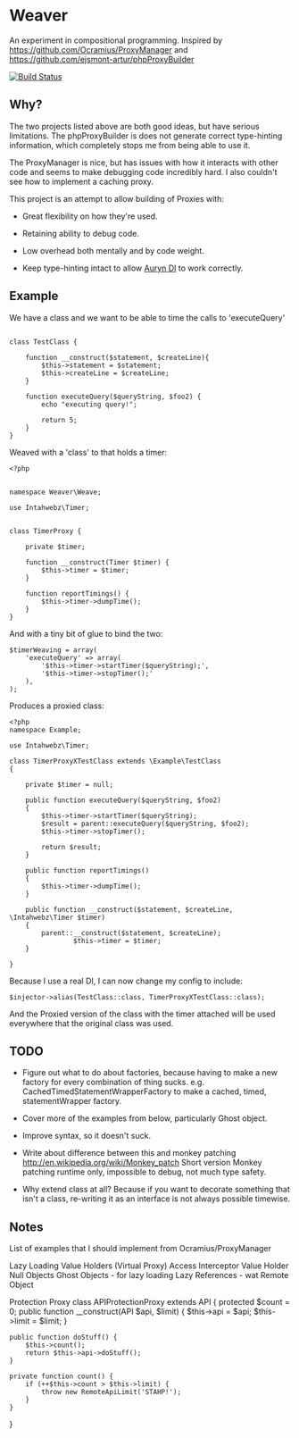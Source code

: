 # Weaver


An experiment in compositional programming.  Inspired by https://github.com/Ocramius/ProxyManager and https://github.com/ejsmont-artur/phpProxyBuilder

    
[![Build Status](https://travis-ci.org/Danack/Weaver.svg?branch=master)](https://travis-ci.org/Danack/Weaver)


## Why?


The two projects listed above are both good ideas, but have serious limitations. The phpProxyBuilder is does not generate correct type-hinting information, which completely stops me from being able to use it. 

The ProxyManager is nice, but has issues with how it interacts with other code and seems to make debugging code incredibly hard. I also couldn't see how to implement a caching proxy.

This project is an attempt to allow building of Proxies with:

* Great flexibility on how they're used.

* Retaining ability to debug code.

* Low overhead both mentally and by code weight.

* Keep type-hinting intact to allow [Auryn DI](https://github.com/rdlowrey/Auryn) to work correctly.


## Example

We have a class and we want to be able to time the calls to 'executeQuery'

```

class TestClass {

    function __construct($statement, $createLine){
        $this->statement = $statement;
        $this->createLine = $createLine;
    }

    function executeQuery($queryString, $foo2) {
        echo "executing query!";
        
        return 5;
    }
}

```


Weaved with a 'class' to that holds a timer:

```
<?php


namespace Weaver\Weave;

use Intahwebz\Timer;


class TimerProxy {

    private $timer;

    function __construct(Timer $timer) {
        $this->timer = $timer;
    }

    function reportTimings() {
        $this->timer->dumpTime();
    }
}

```

And with a tiny bit of glue to bind the two:

```
$timerWeaving = array(
    'executeQuery' => array(
        '$this->timer->startTimer($queryString);', 
        '$this->timer->stopTimer();'
    ),
);
```



Produces a proxied class:


```
<?php
namespace Example;

use Intahwebz\Timer;

class TimerProxyXTestClass extends \Example\TestClass
{

    private $timer = null;

    public function executeQuery($queryString, $foo2)
    {
        $this->timer->startTimer($queryString);
        $result = parent::executeQuery($queryString, $foo2);
        $this->timer->stopTimer();

        return $result;
    }

    public function reportTimings()
    {
        $this->timer->dumpTime();
    }

    public function __construct($statement, $createLine, \Intahwebz\Timer $timer)
    {
        parent::__construct($statement, $createLine);
                $this->timer = $timer;
    }

}

```


Because I use a real DI, I can now change my config to include:

```
$injector->alias(TestClass::class, TimerProxyXTestClass::class);
```

And the Proxied version of the class with the timer attached will be used everywhere that the original class was used.



## TODO

* Figure out what to do about factories, because having to make a new factory for every combination of thing sucks. e.g. CachedTimedStatementWrapperFactory to make a cached, timed, statementWrapper factory.

* Cover more of the examples from below, particularly Ghost object.

* Improve syntax, so it doesn't suck.

* Write about difference between this and monkey patching http://en.wikipedia.org/wiki/Monkey_patch Short version Monkey patching runtime only, impossible to debug, not much type safety.

* Why extend class at all? Because if you want to decorate something that isn't a class, re-writing it as an interface is not always possible timewise.


## Notes






List of examples that I should implement from Ocramius/ProxyManager

Lazy Loading Value Holders (Virtual Proxy)
Access Interceptor Value Holder
Null Objects
Ghost Objects - for lazy loading
Lazy References - wat
Remote Object


Protection Proxy
class APIProtectionProxy extends API {
    protected $count = 0;
    public function __construct(API $api, $limit) {
        $this->api = $api; $this->limit = $limit;
    }

    public function doStuff() {
        $this->count();
        return $this->api->doStuff();
    }

    private function count() {
        if (++$this->count > $this->limit) {
            throw new RemoteApiLimit('STAHP!');
        }
    }
}